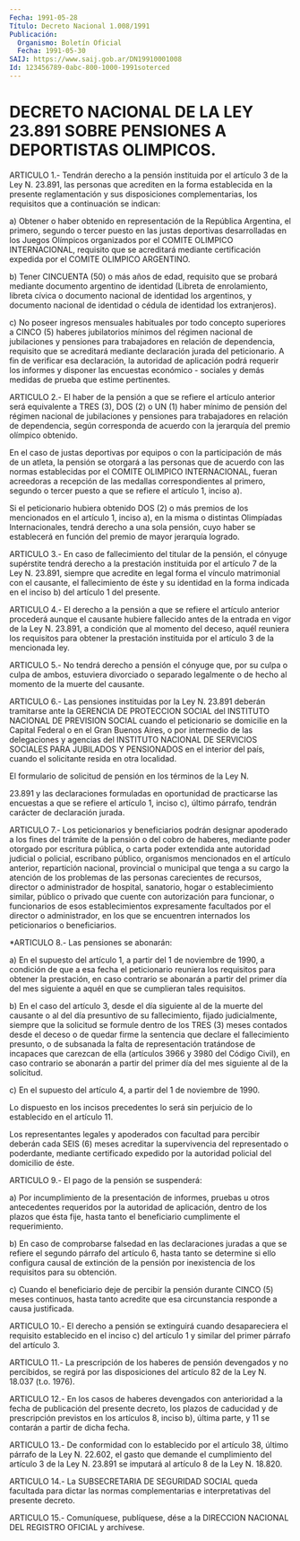 ```yaml
---
Fecha: 1991-05-28
Título: Decreto Nacional 1.008/1991
Publicación:
  Organismo: Boletín Oficial
  Fecha: 1991-05-30
SAIJ: https://www.saij.gob.ar/DN19910001008
Id: 123456789-0abc-800-1000-1991soterced
---
```

# DECRETO NACIONAL DE LA LEY 23.891 SOBRE PENSIONES A DEPORTISTAS OLIMPICOS.

<a id="1"></a>
ARTICULO  1.-  Tendrán  derecho a la pensión instituida por el artículo 3 de la Ley N. 23.891,  las  personas  que acrediten en la forma establecida en la presente reglamentación y sus disposiciones  complementarias, los requisitos que  a  continuación se indican:

a) Obtener o haber  obtenido  en  representación  de  la  República Argentina,  el  primero,  segundo  o  tercer  puesto  en las justas deportivas  desarrolladas  en los Juegos Olímpicos organizados  por el  COMITE  OLIMPICO INTERNACIONAL,  requisito  que  se  acreditará mediante certificación  expedida  por el COMITE OLIMPICO ARGENTINO.

b)  Tener  CINCUENTA (50) o más años  de  edad,  requisito  que  se probará mediante  documento  argentino  de  identidad  (Libreta  de enrolamiento,  libreta cívica o documento nacional de identidad los argentinos,  y  documento    nacional  de  identidad  o  cédula  de identidad los extranjeros).

c)  No  poseer  ingresos mensuales  habituales  por  todo  concepto superiores a CINCO  (5)  haberes  jubilatorios  mínimos del régimen nacional de jubilaciones y pensiones para trabajadores  en relación de  dependencia,  requisito  que se acreditará mediante declaración jurada del peticionario. A fin  de  verificar  esa  declaración, la autoridad de aplicación podrá requerir los informes y  disponer las encuestas  económico  -  sociales  y  demás  medidas de prueba  que estime pertinentes.

<a id="2"></a>
ARTICULO  2.-  El  haber  de  la  pensión  a que se refiere el artículo anterior será equivalente a TRES (3), DOS  (2)  o  UN  (1) haber  mínimo  de  pensión  del  régimen nacional de jubilaciones y pensiones  para  trabajadores  en relación  de  dependencia,  según corresponda  de  acuerdo  con  la  jerarquía  del  premio  olímpico obtenido.

En el caso de justas deportivas por  equipos o con la participación de más de un atleta, la pensión se otorgará  a  las personas que de acuerdo  con  las  normas  establecidas  por  el  COMITE   OLIMPICO INTERNACIONAL,  fueran  acreedoras  a  recepción  de  las  medallas correspondientes  al  primero,  segundo  o  tercer  puesto a que se refiere el artículo 1, inciso a).

Si  el peticionario hubiera obtenido DOS (2) o más premios  de  los mencionados  en  el  artículo 1, inciso a), en la misma o distintas Olimpíadas Internacionales,  tendrá  derecho  a  una  sola pensión, cuyo haber se establecerá en función del premio de mayor  jerarquía logrado.

<a id="3"></a>
ARTICULO  3.-  En  caso  de  fallecimiento  del  titular de la pensión,  el  cónyuge  supérstite  tendrá  derecho  a la prestación instituida  por  el  artículo  7  de la Ley N. 23.891, siempre  que acredite en legal forma el vínculo  matrimonial con el causante, el fallecimiento de éste y su identidad  en  la  forma  indicada en el inciso b) del artículo 1 del presente.

<a id="4"></a>
ARTICULO  4.-  El  derecho  a  la  pensión a que se refiere el artículo  anterior procederá aunque el causante  hubiere  fallecido antes de la  entrada  en vigor de la Ley N. 23.891, a condición que al momento del deceso,  aquél  reuniera los requisitos para obtener la prestación instituida por el  artículo  3  de la mencionada ley.

<a id="5"></a>
ARTICULO 5.- No tendrá derecho a pensión el cónyuge que, por su culpa  o culpa de ambos, estuviera divorciado o separado legalmente o de hecho al momento de la muerte del causante.

<a id="6"></a>
ARTICULO  6.-  Las  pensiones instituidas por la Ley N. 23.891 deberán  tramitarse  ante la  GERENCIA  DE  PROTECCION  SOCIAL  del INSTITUTO NACIONAL DE  PREVISION  SOCIAL  cuando el peticionario se domicilie en la Capital Federal o en el Gran  Buenos  Aires,  o por intermedio  de  las  delegaciones y agencias del INSTITUTO NACIONAL DE SERVICIOS SOCIALES  PARA  JUBILADOS Y PENSIONADOS en el interior del país, cuando el solicitante  resida  en  otra  localidad.

El formulario de solicitud de pensión en los términos de la Ley  N.

23.891 y las declaraciones formuladas en oportunidad de practicarse  las  encuestas  a que se refiere el artículo 1, inciso c),  último  párrafo,  tendrán  carácter   de  declaración  jurada.

<a id="7"></a>
ARTICULO 7.- Los peticionarios y beneficiarios podrán designar apoderado  a  los  fines  del  trámite de la pensión o del cobro de haberes, mediante poder otorgado  por  escritura  pública,  o carta poder  extendida  ante  autoridad  judicial  o  policial, escribano público,    organismos    mencionados   en  el  artículo  anterior, repartición nacional, provincial o municipal  que  tenga a su cargo la  atención  de  los  problemas  de  las  personas carecientes  de recursos, director o administrador de hospital,  sanatorio, hogar o establecimiento   similar,  público  o  privado  que  cuente    con autorización para funcionar, o funcionarios de esos establecimientos  expresamente    facultados   por  el  director  o administrador, en los que se encuentren internados los peticionarios o beneficiarios.

<a id="8"></a>
*ARTICULO 8.- Las pensiones se abonarán:

a)  En  el  supuesto del artículo 1, a partir del 1 de noviembre de 1990, a condición  de  que a esa fecha el peticionario reuniera los requisitos  para  obtener  la  prestación,  en  caso  contrario  se abonarán a partir del  primer  día del mes siguiente a aquél en que se cumplieran tales requisitos.

b) En el caso del artículo 3, desde  el  día  siguiente  al  de  la muerte  del  causante  o al del día presuntivo de su fallecimiento, fijado judicialmente, siempre  que  la  solicitud se formule dentro de los TRES (3) meses contados desde el deceso  o  de  quedar firme la sentencia que declare el fallecimiento presunto, o de  subsanada la falta de representación tratándose de incapaces que carezcan  de ella  (artículos  3966  y 3980 del Código Civil), en caso contrario se abonarán a partir del  primer  día  del  mes  siguiente al de la solicitud.

c)  En el supuesto del artículo 4, a partir del 1 de  noviembre  de 1990.

Lo dispuesto  en  los  incisos precedentes lo será sin perjuicio de lo establecido en el artículo 11.

Los representantes legales  y apoderados con facultad para percibir deberán  cada  SEIS  (6)  meses  acreditar   la  supervivencia  del representado  o poderdante, mediante certificado  expedido  por  la autoridad policial del domicilio de éste.

<a id="9"></a>
ARTICULO  9.-  El  pago  de  la  pensión  se  suspenderá:

a)  Por  incumplimiento de la presentación de informes,  pruebas  u otros antecedentes  requeridos  por  la  autoridad  de  aplicación, dentro  de  los  plazos  que ésta fije, hasta tanto el beneficiario cumplimente el requerimiento.

b) En caso de comprobarse  falsedad  en las declaraciones juradas a que se refiere el segundo párrafo del  artículo  6,  hasta tanto se determine si ello configura causal de extinción de la  pensión  por inexistencia de los requisitos para su obtención.

c)  Cuando  el  beneficiario  deje  de  percibir la pensión durante CINCO (5) meses continuos, hasta tanto acredite que esa circunstancia responde a causa justificada.

<a id="10"></a>
ARTICULO  10.-  El  derecho  a  pensión  se  extinguirá cuando desapareciera  el  requisito  establecido  en  el  inciso   c)  del artículo 1 y similar del primer párrafo del artículo 3.

<a id="11"></a>
ARTICULO  11.-  La  prescripción  de  los  haberes  de pensión devengados  y  no  percibidos, se regirá por las disposiciones  del artículo 82 de la Ley N. 18.037 (t.o. 1976).

<a id="12"></a>
ARTICULO 12.- En los casos de haberes devengados con anterioridad  a  la  fecha de publicación del presente decreto, los plazos de caducidad y  de  prescripción  previstos en los artículos 8,  inciso b), última parte, y 11 se contarán  a  partir  de  dicha fecha.

<a id="13"></a>
ARTICULO 13.- De conformidad con lo establecido por el artículo 38,  último  párrafo  de  la Ley N. 22.602, el gasto que demande el cumplimiento del artículo 3  de  la  Ley  N.  23.891 se imputará al artículo 8 de la Ley N. 18.820.

<a id="14"></a>
ARTICULO  14.-  La  SUBSECRETARIA  DE  SEGURIDAD  SOCIAL queda facultada  para dictar las normas complementarias e interpretativas del presente decreto.

<a id="15"></a>
ARTICULO  15.-  Comuníquese,  publíquese,  dése a la DIRECCION NACIONAL DEL REGISTRO OFICIAL y archívese.